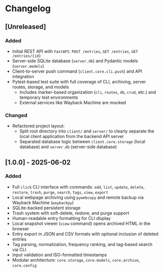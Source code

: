 # Changelog
## [Unreleased]
### Added
- Initial REST API with `FastAPI`: `POST /entries`, `GET /entries`, `GET /entries/{id}`
- Server-side SQLite database (`server.db`) and Pydantic models (`server.models`)
- Client-to-server push command (`client.core.cli.push`) and API integration
- Pytest-based test suite with full coverage of CLI, archiving, server routes, storage, and models
  - Includes marker-based organization (`cli`, `routes`, `db`, `crud`, etc.) and temporary test environments
  - External services like Wayback Machine are mocked
### Changed
- Refactored project layout: 
  - Split root directory into `client/` and `server/` to clearly separate the local client application from the backend API server
  - Separated database logic between `client.core.storage` (local database) and `server.db` (server-side database)

## [1.0.0] - 2025-06-02
### Added
- Full `click` CLI interface with commands: `add`, `list`, `update`, `delete`, `restore`, `trash`, `purge`, `search`, `tags`, `view`, `export`
- Local webpage archiving using `pywebcopy` and remote backup via Wayback Machine (`waybackpy`)
- SQLite-backed persistent storage
- Trash system with soft-delete, restore, and purge support
- Human-readable entry formatting for CLI display
- Local snapshot viewer (`view` command) opens archived HTML in the browser
- Entry export in JSON and CSV formats with optional inclusion of deleted entries
- Tag parsing, normalization, frequency ranking, and tag-based search via CLI
- Input validation and ISO-formatted timestamps
- Modular architecture: `core.storage`, `core.models`, `core.archive`, `core.config`